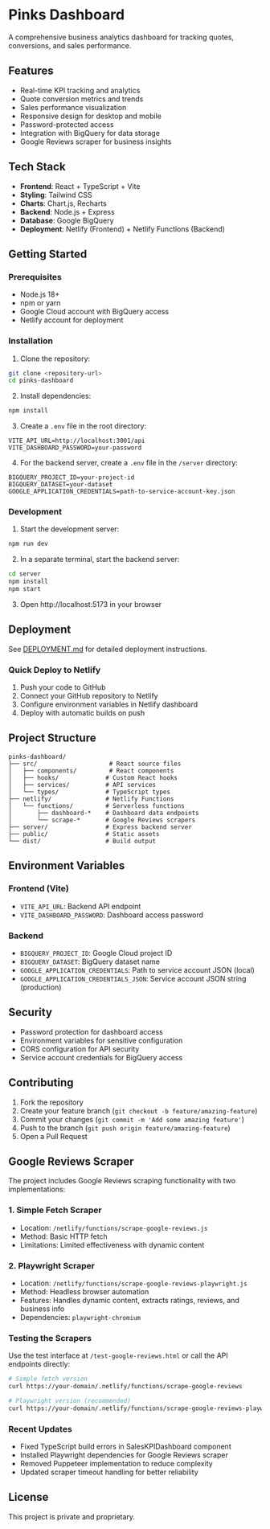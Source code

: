 # Pinks Dashboard

A comprehensive business analytics dashboard for tracking quotes, conversions, and sales performance.

## Features

- Real-time KPI tracking and analytics
- Quote conversion metrics and trends
- Sales performance visualization
- Responsive design for desktop and mobile
- Password-protected access
- Integration with BigQuery for data storage
- Google Reviews scraper for business insights

## Tech Stack

- **Frontend**: React + TypeScript + Vite
- **Styling**: Tailwind CSS
- **Charts**: Chart.js, Recharts
- **Backend**: Node.js + Express
- **Database**: Google BigQuery
- **Deployment**: Netlify (Frontend) + Netlify Functions (Backend)

## Getting Started

### Prerequisites

- Node.js 18+
- npm or yarn
- Google Cloud account with BigQuery access
- Netlify account for deployment

### Installation

1. Clone the repository:
```bash
git clone <repository-url>
cd pinks-dashboard
```

2. Install dependencies:
```bash
npm install
```

3. Create a `.env` file in the root directory:
```env
VITE_API_URL=http://localhost:3001/api
VITE_DASHBOARD_PASSWORD=your-password
```

4. For the backend server, create a `.env` file in the `/server` directory:
```env
BIGQUERY_PROJECT_ID=your-project-id
BIGQUERY_DATASET=your-dataset
GOOGLE_APPLICATION_CREDENTIALS=path-to-service-account-key.json
```

### Development

1. Start the development server:
```bash
npm run dev
```

2. In a separate terminal, start the backend server:
```bash
cd server
npm install
npm start
```

3. Open http://localhost:5173 in your browser

## Deployment

See [DEPLOYMENT.md](./DEPLOYMENT.md) for detailed deployment instructions.

### Quick Deploy to Netlify

1. Push your code to GitHub
2. Connect your GitHub repository to Netlify
3. Configure environment variables in Netlify dashboard
4. Deploy with automatic builds on push

## Project Structure

```
pinks-dashboard/
├── src/                    # React source files
│   ├── components/         # React components
│   ├── hooks/             # Custom React hooks
│   ├── services/          # API services
│   └── types/             # TypeScript types
├── netlify/               # Netlify Functions
│   └── functions/         # Serverless functions
│       ├── dashboard-*    # Dashboard data endpoints
│       └── scrape-*       # Google Reviews scrapers
├── server/                # Express backend server
├── public/                # Static assets
└── dist/                  # Build output
```

## Environment Variables

### Frontend (Vite)
- `VITE_API_URL`: Backend API endpoint
- `VITE_DASHBOARD_PASSWORD`: Dashboard access password

### Backend
- `BIGQUERY_PROJECT_ID`: Google Cloud project ID
- `BIGQUERY_DATASET`: BigQuery dataset name
- `GOOGLE_APPLICATION_CREDENTIALS`: Path to service account JSON (local)
- `GOOGLE_APPLICATION_CREDENTIALS_JSON`: Service account JSON string (production)

## Security

- Password protection for dashboard access
- Environment variables for sensitive configuration
- CORS configuration for API security
- Service account credentials for BigQuery access

## Contributing

1. Fork the repository
2. Create your feature branch (`git checkout -b feature/amazing-feature`)
3. Commit your changes (`git commit -m 'Add some amazing feature'`)
4. Push to the branch (`git push origin feature/amazing-feature`)
5. Open a Pull Request

## Google Reviews Scraper

The project includes Google Reviews scraping functionality with two implementations:

### 1. Simple Fetch Scraper
- Location: `/netlify/functions/scrape-google-reviews.js`
- Method: Basic HTTP fetch
- Limitations: Limited effectiveness with dynamic content

### 2. Playwright Scraper
- Location: `/netlify/functions/scrape-google-reviews-playwright.js`
- Method: Headless browser automation
- Features: Handles dynamic content, extracts ratings, reviews, and business info
- Dependencies: `playwright-chromium`

### Testing the Scrapers

Use the test interface at `/test-google-reviews.html` or call the API endpoints directly:

```bash
# Simple fetch version
curl https://your-domain/.netlify/functions/scrape-google-reviews

# Playwright version (recommended)
curl https://your-domain/.netlify/functions/scrape-google-reviews-playwright
```

### Recent Updates

- Fixed TypeScript build errors in SalesKPIDashboard component
- Installed Playwright dependencies for Google Reviews scraper
- Removed Puppeteer implementation to reduce complexity
- Updated scraper timeout handling for better reliability

## License

This project is private and proprietary.